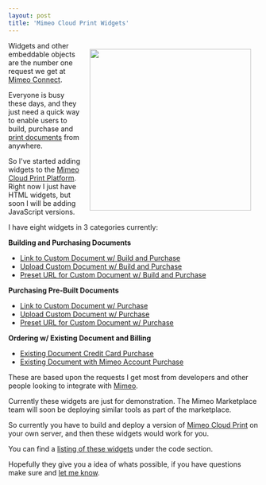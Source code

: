 ```yaml
---
layout: post
title: 'Mimeo Cloud Print Widgets'
---
```

<img style="padding: 15px;" src="http://kinlane-productions.s3.amazonaws.com/mimeo/widgets/bound-document-widget.png" alt="" width="325" align="right" />Widgets and other embeddable objects are the number one request we get at <a title="Mimeo Connect" href="http://developer.mimeo.com/">Mimeo Connect</a>.<p></p>
Everyone is busy these days, and they just need a quick way to enable users to build, purchase and <a title="print documents" href="http://www.mimeo.com">print documents</a> from anywhere.<p></p>
So I've started adding widgets to the <a title="Mimeo Cloud Print Platform" href="http://developer.mimeo.com/projects/project_detail.php?ID=11">Mimeo Cloud Print Platform</a>.  Right now I just have HTML widgets, but soon I will be adding JavaScript versions.<p></p>
I have eight widgets in 3 categories currently:<p></p>
<strong>Building and Purchasing Documents</strong>
<ul class="blue">
	<li><a title="Link to Custom Document w/ Build and Purchase" href="http://developer.mimeo.commcp-widgets/widgets/bp-link.php">Link to Custom Document w/ Build and Purchase</a></li>
	<li><a title="Upload Custom Document w/ Build and Purchase" href="http://developer.mimeo.commcp-widgets/widgets/bp-upload.php">Upload Custom Document w/ Build and Purchase</a></li>
	<li><a title="Preset URL for Custom Document w/ Build and Purchase" href="http://developer.mimeo.commcp-widgets/widgets/bp-preset.php">Preset URL for Custom Document w/ Build and Purchase</a></li>
</ul>
<strong>Purchasing Pre-Built Documents</strong>
<ul class="blue">
	<li><a title="Link to Custom Document w/ Purchase" href="http://developer.mimeo.commcp-widgets/widgets/p-link.php">Link to Custom Document w/ Purchase</a></li>
	<li><a title="Upload Custom Document w/ Purchase" href="http://developer.mimeo.commcp-widgets/widgets/p-upload.php">Upload Custom Document w/ Purchase</a></li>
	<li><a title="Preset URL for Custom Document w/ Purchase" href="http://developer.mimeo.commcp-widgets/widgets/p-preset.php">Preset URL for Custom Document w/ Purchase</a></li>
</ul>
<strong>Ordering w/ Existing Document and Billing</strong>
<ul class="blue">
	<li><a title="Existing Document Credit Card Purchase" href="http://developer.mimeo.commcp-widgets/widgets/e-creditcard.php">Existing Document Credit Card Purchase</a></li>
	<li><a title="Existing Document with Mimeo Account Purchase" href="http://developer.mimeo.commcp-widgets/widgets/e-mimeocredit.php">Existing Document with Mimeo Account Purchase</a></li>
</ul>
These are based upon the requests I get most from developers and other people looking to integrate with <a title="Mimeo.com" href="http://www.mimeo.com">Mimeo</a>.<p></p>
Currently these widgets are just for demonstration.   The Mimeo Marketplace team will soon be deploying similar tools as part of the marketplace.<p></p>
So currently you have to build and deploy a version of <a title="Mimeo Cloud Print" href="http://developer.mimeo.comprojects/project_detail.php?ID=11">Mimeo Cloud Print</a> on your own server, and then these widgets would work for you.<p></p>
You can find a <a title="listing of widgets" href="http://developer.mimeo.commcp-widgets/index.php">listing of these widgets</a> under the code section.<p></p>
Hopefully they give you a idea of whats possible, if you have questions make sure and <a title="let me know" href="http://developer.mimeo.comsupport/contact.php">let me know</a>.